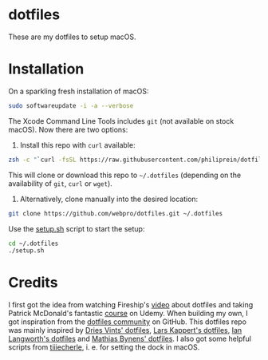 # dotfiles
These are my dotfiles to setup macOS.

# Installation

On a sparkling fresh installation of macOS:

```zsh
sudo softwareupdate -i -a --verbose
```

The Xcode Command Line Tools includes `git` (not available on stock macOS). Now there are two options:

1. Install this repo with `curl` available:

```zsh
zsh -c "`curl -fsSL https://raw.githubusercontent.com/philiprein/dotfiles/main/remote_setup.sh`"
```

This will clone or download this repo to `~/.dotfiles` (depending on the availability of `git`, `curl` or `wget`).

1. Alternatively, clone manually into the desired location:

```zsh
git clone https://github.com/webpro/dotfiles.git ~/.dotfiles
```

Use the [setup.sh](./setup.sh) script to start the setup:

```zsh
cd ~/.dotfiles
./setup.sh
```

# Credits

I first got the idea from watching Fireship's [video](https://www.youtube.com/watch?v=r_MpUP6aKiQ) about dotfiles and taking Patrick McDonald's fantastic [course](https://dotfiles.eieio.xyz) on Udemy. When building my own, I got inspiration from the [dotfiles community](https://dotfiles.github.io) on GitHub. This dotfiles repo was mainly inspired by [Dries Vints' dotfiles](https://github.com/driesvints/dotfiles), [Lars Kappert's dotfiles](https://github.com/webpro/dotfiles), [Ian Langworth's dotfiles](https://github.com/statico/dotfiles) and [Mathias Bynens' dotfiles](https://github.com/mathiasbynens/dotfiles). I also got some helpful scripts from [tiiiecherle](https://github.com/tiiiecherle/osx_install_config), i. e. for setting the dock in macOS.